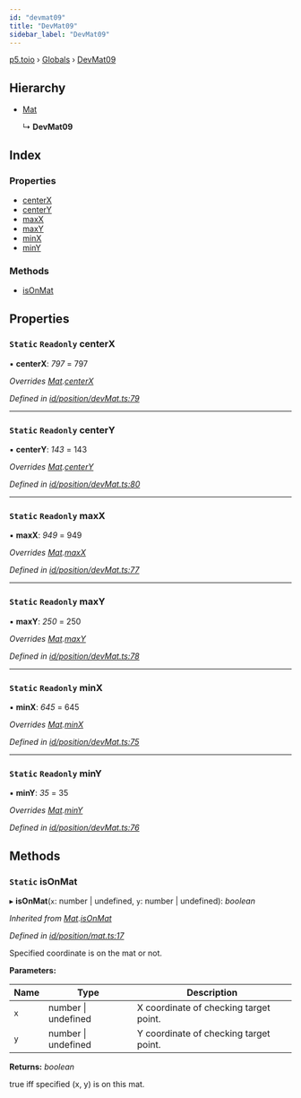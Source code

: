 ```yaml
---
id: "devmat09"
title: "DevMat09"
sidebar_label: "DevMat09"
---
```


[p5.toio](../index.md) › [Globals](../globals.md) › [DevMat09](devmat09.md)

## Hierarchy

* [Mat](mat.md)

  ↳ **DevMat09**

## Index

### Properties

* [centerX](devmat09.md#static-readonly-centerx)
* [centerY](devmat09.md#static-readonly-centery)
* [maxX](devmat09.md#static-readonly-maxx)
* [maxY](devmat09.md#static-readonly-maxy)
* [minX](devmat09.md#static-readonly-minx)
* [minY](devmat09.md#static-readonly-miny)

### Methods

* [isOnMat](devmat09.md#static-isonmat)

## Properties

### `Static` `Readonly` centerX

▪ **centerX**: *797* = 797

*Overrides [Mat](mat.md).[centerX](mat.md#static-protected-centerx)*

*Defined in [id/position/devMat.ts:79](https://github.com/tetunori/p5.toio/blob/49eab6e/src/id/position/devMat.ts#L79)*

___

### `Static` `Readonly` centerY

▪ **centerY**: *143* = 143

*Overrides [Mat](mat.md).[centerY](mat.md#static-protected-centery)*

*Defined in [id/position/devMat.ts:80](https://github.com/tetunori/p5.toio/blob/49eab6e/src/id/position/devMat.ts#L80)*

___

### `Static` `Readonly` maxX

▪ **maxX**: *949* = 949

*Overrides [Mat](mat.md).[maxX](mat.md#static-protected-maxx)*

*Defined in [id/position/devMat.ts:77](https://github.com/tetunori/p5.toio/blob/49eab6e/src/id/position/devMat.ts#L77)*

___

### `Static` `Readonly` maxY

▪ **maxY**: *250* = 250

*Overrides [Mat](mat.md).[maxY](mat.md#static-protected-maxy)*

*Defined in [id/position/devMat.ts:78](https://github.com/tetunori/p5.toio/blob/49eab6e/src/id/position/devMat.ts#L78)*

___

### `Static` `Readonly` minX

▪ **minX**: *645* = 645

*Overrides [Mat](mat.md).[minX](mat.md#static-protected-minx)*

*Defined in [id/position/devMat.ts:75](https://github.com/tetunori/p5.toio/blob/49eab6e/src/id/position/devMat.ts#L75)*

___

### `Static` `Readonly` minY

▪ **minY**: *35* = 35

*Overrides [Mat](mat.md).[minY](mat.md#static-protected-miny)*

*Defined in [id/position/devMat.ts:76](https://github.com/tetunori/p5.toio/blob/49eab6e/src/id/position/devMat.ts#L76)*

## Methods

### `Static` isOnMat

▸ **isOnMat**(`x`: number | undefined, `y`: number | undefined): *boolean*

*Inherited from [Mat](mat.md).[isOnMat](mat.md#static-isonmat)*

*Defined in [id/position/mat.ts:17](https://github.com/tetunori/p5.toio/blob/49eab6e/src/id/position/mat.ts#L17)*

Specified coordinate is on the mat or not.

**Parameters:**

Name | Type | Description |
------ | ------ | ------ |
`x` | number &#124; undefined | X coordinate of checking target point. |
`y` | number &#124; undefined | Y coordinate of checking target point.  |

**Returns:** *boolean*

true iff specified (x, y) is on this mat.
